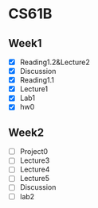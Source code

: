 # CS61B

## Week1
- [x] Reading1.2&Lecture2
- [X] Discussion
- [x] Reading1.1
- [x] Lecture1
- [x] Lab1
- [x] hw0

## Week2
- [ ] Project0
- [ ] Lecture3
- [ ] Lecture4
- [ ] Lecture5
- [ ] Discussion
- [ ] lab2